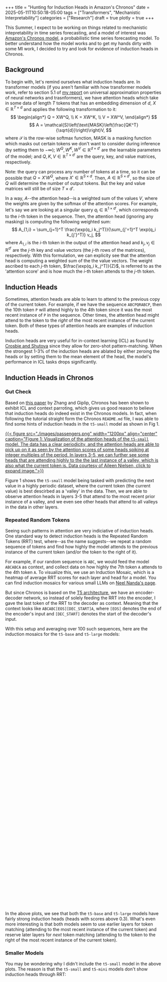 +++
title = "Hunting for Induction Heads in Amazon's Chronos"
date = 2025-05-11T10:50:18-05:00
tags = ["Transformers", "Mechanistic Interpretability"]
categories = ["Research"]
draft = true
plotly = true
+++

This Summer, I expect to be working on things related to mechanistic intepretability in time series forecasting, and a model of interest was [Amazon's Chronos model](https://github.com/amazon-science/chronos-forecasting), a probabilistic time series forecasting model. To better understand how the model works and to get my hands dirty with some MI work, I decided to try and look for evidence of induction heads in Chronos.

## Background
To begin with, let's remind ourselves what induction heads are. In transformer models (if you aren't familiar with how transformer models work, refer to section 5.1 of [my report](/posts/25-05-11-chronosinductionheads/thesis.pdf) on universal approximation properties of neural networks and trasnformers), we have attention heads which take in some data of length $T$ tokens that has an embedding dimension of $d$, $X \in \mathbb{R}^{T \times d}$ and applies the following transformation to it:
$$
\begin{align*}
Q = XW^Q, \\
K = XW^K, \\
V = XW^V,
\end{align*}
$$
$$
A = \mathcal{S}\left(\text{MASK}\left(\frac{QK^T}{\sqrt{d}}\right)\right)V,
$$
where $\mathcal{S}$ is the row-wise softmax function, $\text{MASK}$ is a masking function which masks out certain tokens we don't want to consider during inference (by setting them to $-\infty$); $W^Q, W^K, W^V \in \mathbb{R}^{d \times d'}$ are the learnable parameters of the model; and $Q, K, V \in \mathbb{R}^{T \times d'}$ are the query, key, and value matrices, respectively.

Note: the query can process any number of tokens at a time, so it can be possible that $Q=X' W^Q$, where $X' \in \mathbb{R}^{S \times d}$. Then, $A \in \mathbb{R}^{S \times d'}$, so the size of $Q$ will determine the number of output tokens. But the key and value matrices will still be of size $T \times d'$.

In a way, $A$--the attention head--is a weighted sum of the values $V$, where the weights are given by the softmax of the attention scores. For example, let's say we are looking at a singular query $q_i \in \mathbb{R}^{1 \times d'}$, which corresponds to the $i$-th token in the sequence. Then, the attention head (ignoring any masking) is computing the following weighted sum:
$$
A_{1,i} = \sum_{j=1}^T \frac{\exp(q_i k_j^T)}{\sum_{j'=1}^T \exp(q_i k_{j'}^T)} v_j,
$$
where $A_{1,i}$ is the $i$-th token in the output of the attention head and $k_j,v_j \in \mathbb{R}^{d'}$ are the $j$-th key and value vectors (the $j$-th rows of the matrices), respectively. With this formulation, we can explicity see that the attention head is computing a weighted sum of the the value vectors. The weight ascribed to each $j$-th token, $\frac{\exp(q_i k_j^T)}{Z}$, is referred to as the 'attention score' and is how much the $i$-th token attends to the $j$-th token.

## Induction Heads
Sometimes, attention heads are able to learn to attend to the previous copy of the current token. For example, if we have the sequence `ABCPQRABCP`, then the 10th token `P` will attend highly to the 4th token since it was the most recent instance of `P` in the sequence. Other times, the attention head might attend to the token to the *right* of the most recent instance of the current token. Both of these types of attention heads are examples of induction heads.

Induction heads are very useful for in-context learning (ICL) as found by [Crosbie and Shutova](https://arxiv.org/abs/2407.07011) since they allow for zero-shot pattern-matching. When the strongest 1-3% of the induction heads are ablated by either zeroing the heads or by setting them to the mean element of the head, the model's performance in ICL tasks drops significantly.

## Induction Heads in Chronos
### Gut Check
Based on [this paper](https://openreview.net/pdf?id=TqYjhJrp9m) by Zhang and Giplip, Chronos has been shown to exhibit ICL and context parroting, which gives us good reason to believe that induction heads do indeed exist in the Chronos models. In fact, when following the tutorial straight form the Chronos `README.md` file, I was able to find some hints of induction heads in the `t5-small` model as shown in Fig 1.

[{{< figure src="./images/passengers.png" width="1200px" align="center" caption="Figure 1: Visualization of the attention heads of the `t5-small` model. The data has a clear periodicity, and the attention heads are able to pick up on it as seen by the attention scores of some heads spiking at integer multiples of the period. In layers 3-5, we can further see some heads that are attending highly to the the last instance of a valley, which is also what the current token is. Data courtesy of Aileen Nielsen, click to expand image.">}}](./images/passengers.png)

Figure 1 shows the `t5-small` model being tasked with predicting the next value in a highly periodic dataset, where the current token (the current value) is best descirbed as a 'valley' in the data. Then, we are able to observe attention heads in layers 3-5 that attend to the most recent prior instance of a valley, and we even see other heads that attend to all valleys in the data in other layers.

### Repeated Random Tokens
Seeing such patterns in attention are very indiciative of induction heads. One standard way to detect induction heads is the Repeated Random Tokens (RRT) test, where--as the name suggests--we repeat a random sequence of tokens and find how highly the model attends to the previous instance of the current token (and/or the token to the right of it).

For example, if our random sequence is `ABC`, we would feed the model `ABCABCA` as context, and collect data on how highly the 7th token `A` attends to the 4th token `A`. To visualize this, we use an Induction Mosaic, which is a heatmap of average RRT scores for each layer and head for a model. You can find induction mosaics for various small LLMs on [Neel Nanda's page](https://www.neelnanda.io/mosaic).

But since Chronos is based on the [T5 architecture](https://arxiv.org/abs/1910.10683v4), we have an encoder-decoder network, so instead of solely feeding the RRT into the encoder, I gave the last token of the RRT to the decoder as context. Meaning that the context looks like `ABCABC[EOS][DEC_START]A`, where `[EOS]` denotes the end of the encoder's input and `[DEC_START]` denotes the start of the decoder's input.

With this setup and averaging over 100 such sequences, here are the induction mosaics for the `t5-base` and `t5-large` models:

<style>
  .plot-container {
    width: 700px;
    height: 400px;
    margin: 0 auto 2rem; /* center and add space below */
  }
</style>

<div>
  <div id="plot-base"  class="plot-container"></div>
  <div id="plot-large" class="plot-container"></div>
</div>

<script>
  const specs = [
    { id: 'plot-base',  src: './json/chronos-t5-base.json'  },
    { id: 'plot-large', src: './json/chronos-t5-large.json' }
  ];

  specs.forEach(({id, src}) => {
    fetch(src)
      .then(r => {
        if (!r.ok) throw new Error(`Failed to load ${src}: ${r.status}`);
        return r.json();
      })
      .then(cfg => {
        const layout = { ...cfg.layout, width: 700, height: 400 };
        const config = { ...cfg.config, responsive: true };
        Plotly.newPlot(id, cfg.data, layout, config);
      })
      .catch(err => console.error(err));
  });
</script>

In the above plots, we see that both the `t5-base` and `t5-large` models have fairly strong induction heads (heads with scores above 0.3). What's even more interesting is that both models seem to use earlier layers for token matching (attending to the most recent instance of the current token) and reserve later layers for *next* token matching (attending to the token to the right of the most recent instance of the current token).

### Smaller Models
You may be wondering why I didn't include the `t5-small` model in the above plots. The reason is that the `t5-small` and `t5-mini` models don't show induction heads through RRT:

<style>
  .plot-container {
    width: 700px;
    height: 400px;
    margin: 0 auto 2rem; /* center and add space below */
  }
</style>

<div>
  <div id="plot-small"  class="plot-container"></div>
  <div id="plot-mini"  class="plot-container"></div>
</div>

<script>
  const specs_small = [
    { id: 'plot-small', src: './json/chronos-t5-small.json' },
    { id: 'plot-mini', src: './json/chronos-t5-mini.json' }
  ];

  specs_small.forEach(({id, src}) => {
    fetch(src)
      .then(r => {
        if (!r.ok) throw new Error(`Failed to load ${src}: ${r.status}`);
        return r.json();
      })
      .then(cfg => {
        const layout = { ...cfg.layout, width: 700, height: 400 };
        const config = { ...cfg.config, responsive: true };
        Plotly.newPlot(id, cfg.data, layout, config);
      })
      .catch(err => console.error(err));
  });
</script>

It seems that only the larger models have learned induction heads through RRT. But still, we clearly saw in Figure 1 that the `t5-small` model is able to pick up on the periodicity of the data, so what gives? Well, I have a few ideas:
1. The smaller models do have induction heads, but they only show up in some kind of forier series setting.
2. The smaller models don't have induction heads and are simply good regressors. If this were the case, then that would imply that the larger models squeeze more performance out of pattern matching while the smaller ones don't.
3. The RRT test is only one way to detect induction heads, and it just so happens that the smaller models don't 'pass' it.

I think that the true reason is likely a combination of all of these, but I don't yet have any evidence to support any of these claims. I may do follow up experiments to dig deeper.

## Conclusion
I was successfully able to find evidence of induction heads in the larger Chronos models and even discovered that they use earlier layers attend to the current token while the later layers attend to the token that is to the right of the current token.

However, I wasn't able to find evidence of induction heads in the smaller models, but this poses an interesting question as to why the models don't exhibit induction in the RRT test but do show inductive capabilities when forecasting periodic data.